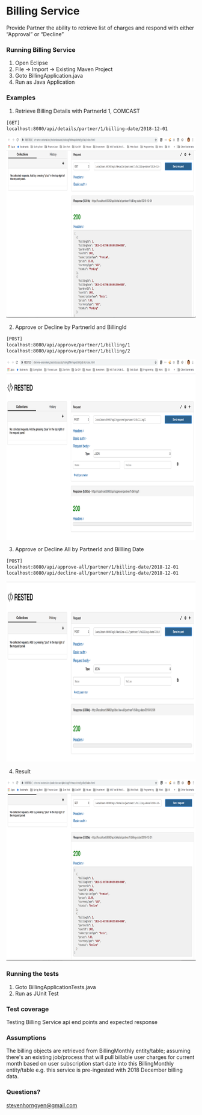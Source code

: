 # Billing Service
Provide Partner the ability to retrieve list of charges and respond with either “Approval” or “Decline”

### Running Billing Service
1. Open Eclipse
2. File -> Import -> Existing Maven Project
3. Goto BillingApplication.java
4. Run as Java Application

### Examples
1. Retrieve Billing Details with PartnerId 1, COMCAST

```
[GET]
localhost:8080/api/details/partner/1/billing-date/2018-12-01
```
<img src="images/partner1.png" width="640" height="480">

2. Approve or Decline by PartnerId and BillingId

```
[POST]
localhost:8080/api/approve/partner/1/billing/1
localhost:8080/api/approve/partner/1/billing/2
```
<img src="images/approve%20by%20billingId.png" width="640" height="480">

3. Approve or Decline All by PartnerId and Billling Date 

```
[POST]
localhost:8080/api/approve-all/partner/1/billing-date/2018-12-01
localhost:8080/api/decline-all/partner/1/billing-date/2018-12-01
```
<img src="images/decline%20all.png" width="640" height="480">

4. Result 
<img src="images/Result%20End.png" width="640" height="480">

### Running the tests
1. Goto BillingApplicationTests.java
2. Run as JUnit Test

### Test coverage
Testing Billing Service api end points and expected response

### Assumptions
The billing objects are retrieved from BillingMonthly entity/table;
assuming there's an existing job/process that will pull billable user charges for current month based on user subscription start date into this BillingMonthly entity/table e.g. this service is pre-ingested with 2018 December billing data.

### Questions?
stevenhorngyen@gmail.com
